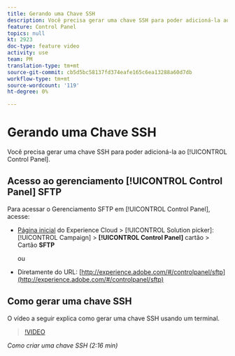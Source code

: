 ```yaml
---
title: Gerando uma Chave SSH
description: Você precisa gerar uma chave SSH para poder adicioná-la ao Painel de controle do Campaign Adobe Campaign. O vídeo abaixo explica como gerar uma chave SSH usando um terminal.
feature: Control Panel
topics: null
kt: 2923
doc-type: feature video
activity: use
team: PM
translation-type: tm+mt
source-git-commit: cb5d5bc58137fd374eafe165c6ea13288a60d7db
workflow-type: tm+mt
source-wordcount: '119'
ht-degree: 0%

---
```



# Gerando uma Chave SSH

Você precisa gerar uma chave SSH para poder adicioná-la ao [!UICONTROL Control Panel].

## Acesso ao gerenciamento [!UICONTROL Control Panel] SFTP

Para acessar o Gerenciamento SFTP em [!UICONTROL Control Panel], acesse:

* [Página inicial](https://experience.adobe.com/#/home) do Experience Cloud > [!UICONTROL Solution picker]: [!UICONTROL Campaign] > **[!UICONTROL Control Panel]** cartão > Cartão **SFTP**

   ou
* Diretamente do URL: [http://experience.adobe.com/#/controlpanel/sftp](http://experience.adobe.com/#/controlpanel/sftp)

## Como gerar uma chave SSH

O vídeo a seguir explica como gerar uma chave SSH usando um terminal.

>[!VIDEO](https://video.tv.adobe.com/v/27259?quality=12)

*Como criar uma chave SSH (2:16 min)*
